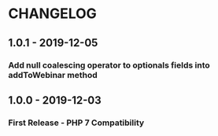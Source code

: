 # CHANGELOG

## 1.0.1 - 2019-12-05

### Add null coalescing operator to optionals fields into addToWebinar method

## 1.0.0 - 2019-12-03

### First Release - PHP 7 Compatibility
